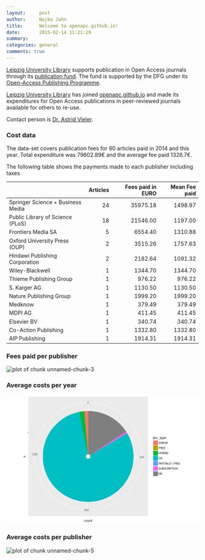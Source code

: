 ```yaml
---
layout:     post
author:		Najko Jahn
title:      Welcome to openapc.github.io!
date:       2015-02-14 11:21:29
summary:    
categories: general
comments: true
---
```


[Leipzig University Library](https://www.ub.uni-leipzig.de/) supports publication in Open Access journals through its [publication fund](https://www.ub.uni-leipzig.de/open-access/publikationsfonds/). The fund is supported by the DFG under its [Open-Access Publishing Programme](http://www.dfg.de/en/research_funding/programmes/infrastructure/lis/funding_opportunities/open_access_publishing/index.html).

[Leipzig University Library](https://www.ub.uni-leipzig.de/) has joined [openapc.github.io](https://openapc.github.io)  and made its expenditures for Open Access publications in peer-reviewed journals available for others to re-use.

Contact person is [Dr. Astrid Vieler](https://www.ub.uni-leipzig.de/recherche/fachseiten/veterinaermedizin/).

### Cost data



The data-set covers publication fees for 60 articles paid in 2014 and this year. Total expenditure was 79602.89€ and the average fee paid 1326.7€.

The following table shows the payments made to each publisher including taxes


|                                  | Articles| Fees paid in EURO| Mean Fee paid|
|:---------------------------------|--------:|-----------------:|-------------:|
|Springer Science + Business Media |       24|          35975.18|       1498.97|
|Public Library of Science (PLoS)  |       18|          21546.00|       1197.00|
|Frontiers Media SA                |        5|           6554.40|       1310.88|
|Oxford University Press (OUP)     |        2|           3515.26|       1757.63|
|Hindawi Publishing Corporation    |        2|           2182.64|       1091.32|
|Wiley-Blackwell                   |        1|           1344.70|       1344.70|
|Thieme Publishing Group           |        1|            976.22|        976.22|
|S. Karger AG                      |        1|           1130.50|       1130.50|
|Nature Publishing Group           |        1|           1999.20|       1999.20|
|Medknow                           |        1|            379.49|        379.49|
|MDPI AG                           |        1|            411.45|        411.45|
|Elsevier BV                       |        1|            340.74|        340.74|
|Co-Action Publishing              |        1|           1332.80|       1332.80|
|AIP Publishing                    |        1|           1914.31|       1914.31|

### Fees paid per publisher

![plot of chunk unnamed-chunk-3](figure/unnamed-chunk-3-1.png) 

###  Average costs per year

![plot of chunk unnamed-chunk-4](figure/unnamed-chunk-4-1.png) 

###  Average costs per publisher

![plot of chunk unnamed-chunk-5](figure/unnamed-chunk-5-1.png) 

